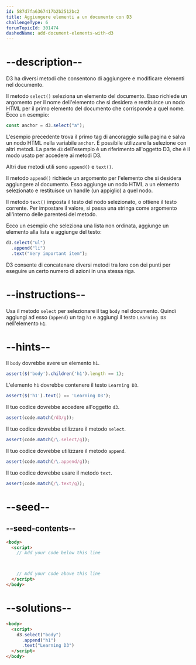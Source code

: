 ```yaml
---
id: 587d7fa6367417b2b2512bc2
title: Aggiungere elementi a un documento con D3
challengeType: 6
forumTopicId: 301474
dashedName: add-document-elements-with-d3
---
```


# --description--

D3 ha diversi metodi che consentono di aggiungere e modificare elementi nel documento.

Il metodo `select()` seleziona un elemento del documento. Esso richiede un argomento per il nome dell'elemento che si desidera e restituisce un nodo HTML per il primo elemento del documento che corrisponde a quel nome. Ecco un esempio:

```js
const anchor = d3.select("a");
```

L'esempio precedente trova il primo tag di ancoraggio sulla pagina e salva un nodo HTML nella variabile `anchor`. È possibile utilizzare la selezione con altri metodi. La parte `d3` dell'esempio è un riferimento all'oggetto D3, che è il modo usato per accedere ai metodi D3.

Altri due metodi utili sono `append()` e `text()`.

Il metodo `append()` richiede un argomento per l'elemento che si desidera aggiungere al documento. Esso aggiunge un nodo HTML a un elemento selezionato e restituisce un handle (un appiglio) a quel nodo.

Il metodo `text()` imposta il testo del nodo selezionato, o ottiene il testo corrente. Per impostare il valore, si passa una stringa come argomento all'interno delle parentesi del metodo.

Ecco un esempio che seleziona una lista non ordinata, aggiunge un elemento alla lista e aggiunge del testo:

```js
d3.select("ul")
  .append("li")
  .text("Very important item");
```

D3 consente di concatenare diversi metodi tra loro con dei punti per eseguire un certo numero di azioni in una stessa riga.

# --instructions--

Usa il metodo `select` per selezionare il tag `body` nel documento. Quindi aggiungi ad esso (`append`) un tag `h1` e aggiungi il testo `Learning D3` nell'elemento `h1`.

# --hints--

Il `body` dovrebbe avere un elemento `h1`.

```js
assert($('body').children('h1').length == 1);
```

L'elemento `h1` dovrebbe contenere il testo `Learning D3`.

```js
assert($('h1').text() == 'Learning D3');
```

Il tuo codice dovrebbe accedere all'oggetto `d3`.

```js
assert(code.match(/d3/g));
```

Il tuo codice dovrebbe utilizzare il metodo `select`.

```js
assert(code.match(/\.select/g));
```

Il tuo codice dovrebbe utilizzare il metodo `append`.

```js
assert(code.match(/\.append/g));
```

Il tuo codice dovrebbe usare il metodo `text`.

```js
assert(code.match(/\.text/g));
```

# --seed--

## --seed-contents--

```html
<body>
  <script>
    // Add your code below this line



    // Add your code above this line
  </script>
</body>
```

# --solutions--

```html
<body>
  <script>
    d3.select("body")
      .append("h1")
      .text("Learning D3")
  </script>
</body>
```
